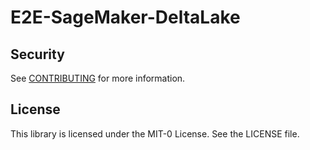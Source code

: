 # E2E-SageMaker-DeltaLake




## Security

See [CONTRIBUTING](CONTRIBUTING.md#security-issue-notifications) for more information.

## License

This library is licensed under the MIT-0 License. See the LICENSE file.
